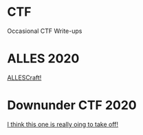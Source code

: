 # CTF
Occasional CTF Write-ups

# ALLES 2020
[ALLESCraft!](ALLES2020/ALLESCraft/writeup.md)

# Downunder CTF 2020
[I think this one is really oing to take off!](DUC2020/osint/I_think_this_one_is_really_going_to_take_off/writeup.md)
